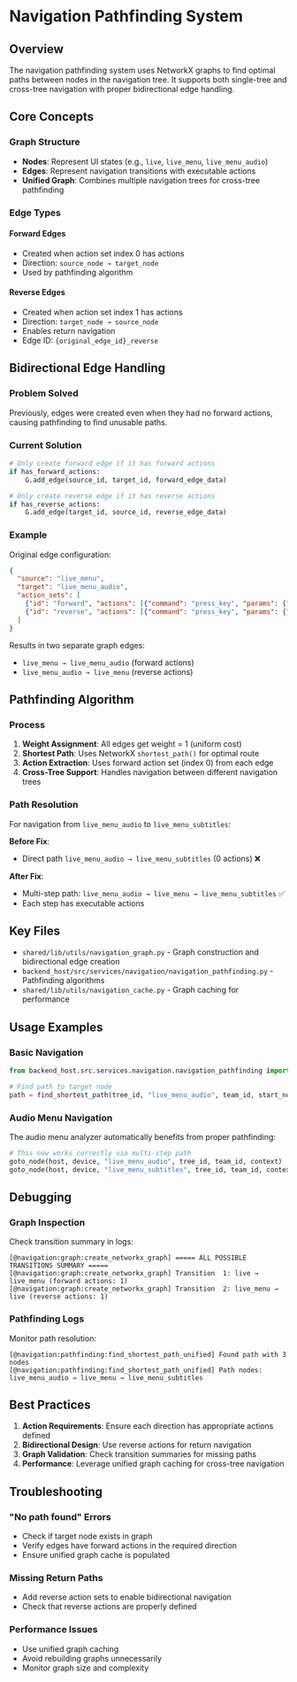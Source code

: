 # Navigation Pathfinding System

## Overview

The navigation pathfinding system uses NetworkX graphs to find optimal paths between nodes in the navigation tree. It supports both single-tree and cross-tree navigation with proper bidirectional edge handling.

## Core Concepts

### Graph Structure
- **Nodes**: Represent UI states (e.g., `live`, `live_menu`, `live_menu_audio`)
- **Edges**: Represent navigation transitions with executable actions
- **Unified Graph**: Combines multiple navigation trees for cross-tree pathfinding

### Edge Types

#### Forward Edges
- Created when action set index 0 has actions
- Direction: `source_node → target_node`
- Used by pathfinding algorithm

#### Reverse Edges  
- Created when action set index 1 has actions
- Direction: `target_node → source_node`
- Enables return navigation
- Edge ID: `{original_edge_id}_reverse`

## Bidirectional Edge Handling

### Problem Solved
Previously, edges were created even when they had no forward actions, causing pathfinding to find unusable paths.

### Current Solution
```python
# Only create forward edge if it has forward actions
if has_forward_actions:
    G.add_edge(source_id, target_id, forward_edge_data)

# Only create reverse edge if it has reverse actions  
if has_reverse_actions:
    G.add_edge(target_id, source_id, reverse_edge_data)
```

### Example
Original edge configuration:
```json
{
  "source": "live_menu",
  "target": "live_menu_audio", 
  "action_sets": [
    {"id": "forward", "actions": [{"command": "press_key", "params": {"key": "OK"}}]},
    {"id": "reverse", "actions": [{"command": "press_key", "params": {"key": "BACK"}}]}
  ]
}
```

Results in two separate graph edges:
- `live_menu → live_menu_audio` (forward actions)
- `live_menu_audio → live_menu` (reverse actions)

## Pathfinding Algorithm

### Process
1. **Weight Assignment**: All edges get weight = 1 (uniform cost)
2. **Shortest Path**: Uses NetworkX `shortest_path()` for optimal route
3. **Action Extraction**: Uses forward action set (index 0) from each edge
4. **Cross-Tree Support**: Handles navigation between different navigation trees

### Path Resolution
For navigation from `live_menu_audio` to `live_menu_subtitles`:

**Before Fix**: 
- Direct path `live_menu_audio → live_menu_subtitles` (0 actions) ❌

**After Fix**:
- Multi-step path: `live_menu_audio → live_menu → live_menu_subtitles` ✅
- Each step has executable actions

## Key Files

- `shared/lib/utils/navigation_graph.py` - Graph construction and bidirectional edge creation
- `backend_host/src/services/navigation/navigation_pathfinding.py` - Pathfinding algorithms
- `shared/lib/utils/navigation_cache.py` - Graph caching for performance

## Usage Examples

### Basic Navigation
```python
from backend_host.src.services.navigation.navigation_pathfinding import find_shortest_path

# Find path to target node
path = find_shortest_path(tree_id, "live_menu_audio", team_id, start_node_id)
```

### Audio Menu Navigation
The audio menu analyzer automatically benefits from proper pathfinding:
```python
# This now works correctly via multi-step path
goto_node(host, device, "live_menu_audio", tree_id, team_id, context)
goto_node(host, device, "live_menu_subtitles", tree_id, team_id, context)
```

## Debugging

### Graph Inspection
Check transition summary in logs:
```
[@navigation:graph:create_networkx_graph] ===== ALL POSSIBLE TRANSITIONS SUMMARY =====
[@navigation:graph:create_networkx_graph] Transition  1: live → live_menu (forward actions: 1)
[@navigation:graph:create_networkx_graph] Transition  2: live_menu → live (reverse actions: 1)
```

### Pathfinding Logs
Monitor path resolution:
```
[@navigation:pathfinding:find_shortest_path_unified] Found path with 3 nodes
[@navigation:pathfinding:find_shortest_path_unified] Path nodes: live_menu_audio → live_menu → live_menu_subtitles
```

## Best Practices

1. **Action Requirements**: Ensure each direction has appropriate actions defined
2. **Bidirectional Design**: Use reverse actions for return navigation
3. **Graph Validation**: Check transition summaries for missing paths
4. **Performance**: Leverage unified graph caching for cross-tree navigation

## Troubleshooting

### "No path found" Errors
- Check if target node exists in graph
- Verify edges have forward actions in the required direction
- Ensure unified graph cache is populated

### Missing Return Paths
- Add reverse action sets to enable bidirectional navigation
- Check that reverse actions are properly defined

### Performance Issues
- Use unified graph caching
- Avoid rebuilding graphs unnecessarily
- Monitor graph size and complexity
